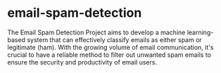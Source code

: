 # email-spam-detection
The Email Spam Detection Project aims to develop a machine learning-based system that can effectively classify emails as either spam or legitimate (ham). With the growing volume of email communication, it's crucial to have a reliable method to filter out unwanted spam emails to ensure the security and productivity of email users.

